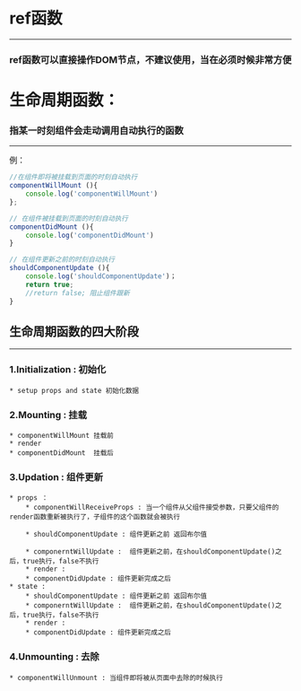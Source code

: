 # ref函数
---
### ref函数可以直接操作DOM节点，不建议使用，当在必须时候非常方便

# 生命周期函数：
### 指某一时刻组件会走动调用自动执行的函数
---
例：

```javascript
//在组件即将被挂载到页面的时刻自动执行
componentWillMount (){
	console.log('componentWillMount')
};
```
```javascript
// 在组件被挂载到页面的时刻自动执行
componentDidMount (){
	console.log('componentDidMount')
}
```
```javascript
// 在组件更新之前的时刻自动执行
shouldComponentUpdate (){
	console.log('shouldComponentUpdate')；
	return true;  
	//return false; 阻止组件跟新
}
```
## 生命周期函数的四大阶段
----
### 1.Initialization : 初始化
    * setup props and state 初始化数据
### 2.Mounting : 挂载
    * componentWillMount 挂载前
    * render
    * componentDidMount  挂载后
### 3.Updation : 组件更新
    * props ：
	    * componentWillReceiveProps : 当一个组件从父组件接受参数，只要父组件的render函数重新被执行了，子组件的这个函数就会被执行

	    * shouldComponentUpdate : 组件更新之前 返回布尔值

	    * componerntWillUpdate :  组件更新之前，在shouldComponentUpdate()之后，true执行，false不执行
	    * render :
	    * componentDidUpdate : 组件更新完成之后
    * state :
	    * shouldComponentUpdate : 组件更新之前 返回布尔值
	    * componerntWillUpdate :  组件更新之前，在shouldComponentUpdate()之后，true执行，false不执行
	    * render :
	    * componentDidUpdate : 组件更新完成之后
		
### 4.Unmounting : 去除
    * componentWillUnmount : 当组件即将被从页面中去除的时候执行

